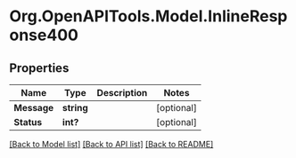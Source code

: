 # Org.OpenAPITools.Model.InlineResponse400
## Properties

Name | Type | Description | Notes
------------ | ------------- | ------------- | -------------
**Message** | **string** |  | [optional] 
**Status** | **int?** |  | [optional] 

[[Back to Model list]](../README.md#documentation-for-models) [[Back to API list]](../README.md#documentation-for-api-endpoints) [[Back to README]](../README.md)

